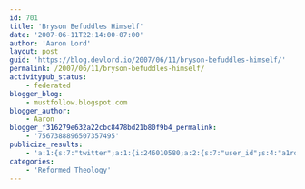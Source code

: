```yaml
---
id: 701
title: 'Bryson Befuddles Himself'
date: '2007-06-11T22:14:00-07:00'
author: 'Aaron Lord'
layout: post
guid: 'https://blog.devlord.io/2007/06/11/bryson-befuddles-himself/'
permalink: /2007/06/11/bryson-befuddles-himself/
activitypub_status:
    - federated
blogger_blog:
    - mustfollow.blogspot.com
blogger_author:
    - Aaron
blogger_f316279e632a22cbc8478bd21b80f9b4_permalink:
    - '7567388896507357495'
publicize_results:
    - 'a:1:{s:7:"twitter";a:1:{i:246010580;a:2:{s:7:"user_id";s:4:"a1rd";s:7:"post_id";s:18:"185885691987755008";}}}'
categories:
    - 'Reformed Theology'
---
```


<div class="blogger-post-footer"><img alt="" width="1" height="1" /></div>